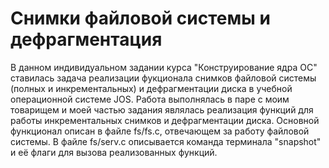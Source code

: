 # Снимки файловой системы и дефрагментация
В данном индивидуальном задании курса "Конструирование ядра ОС" ставилась задача реализации фукционала снимков файловой системы (полных и инкрементальных) и дефрагментации диска в учебной операционной системе JOS.
Работа выполнялась в паре с моим товарищем и моей частью задания являлась реализация функций для работы инкрементальных снимков и дефрагментации диска.
Основной функционал описан в файле fs/fs.c, отвечающем за работу файловой системы.
В файле fs/serv.c описывается команда терминала "snapshot" и её флаги для вызова реализованных функций.
